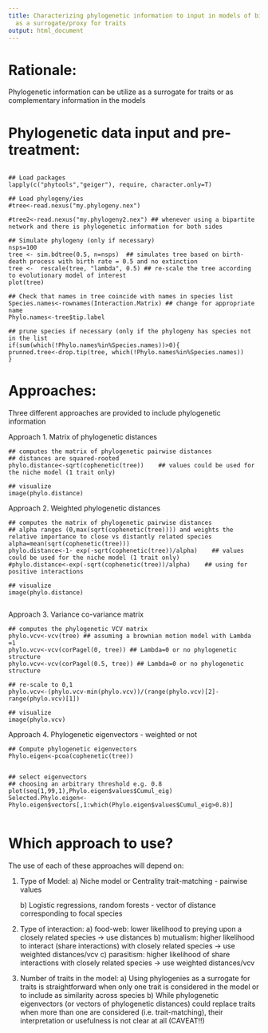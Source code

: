 ```yaml
---
title: Characterizing phylogenetic information to input in models of biotic interactions
  as a surrogate/proxy for traits
output: html_document
---
```


# Rationale: 

Phylogenetic information can be utilize as a surrogate for traits or as complementary information in the models 


# Phylogenetic data input and pre-treatment: 
```{r}

## Load packages
lapply(c("phytools","geiger"), require, character.only=T)

## Load phylogeny/ies
#tree<-read.nexus("my.phylogeny.nex") 

#tree2<-read.nexus("my.phylogeny2.nex") ## whenever using a bipartite network and there is phylogenetic information for both sides

## Simulate phylogeny (only if necessary) 
nsps=100
tree <- sim.bdtree(0.5, n=nsps)  ## simulates tree based on birth-death process with birth rate = 0.5 and no extinction
tree <-  rescale(tree, "lambda", 0.5) ## re-scale the tree according to evolutionary model of interest
plot(tree)

## Check that names in tree coincide with names in species list
Species.names<-rownames(Interaction.Matrix) ## change for appropriate name
Phylo.names<-tree$tip.label

## prune species if necessary (only if the phylogeny has species not in the list
if(sum(which(!Phylo.names%in%Species.names))>0){
prunned.tree<-drop.tip(tree, which(!Phylo.names%in%Species.names))
}

```


# Approaches: 

Three different approaches are provided to include phylogenetic information

Approach 1. Matrix of phylogenetic distances
  
```{r}
## computes the matrix of phylogenetic pairwise distances 
## distances are squared-rooted
phylo.distance<-sqrt(cophenetic(tree))    ## values could be used for the niche model (1 trait only)

## visualize
image(phylo.distance)

```
  
Approach 2. Weighted phylogenetic distances

```{r}
## computes the matrix of phylogenetic pairwise distances 
## alpha ranges (0,max(sqrt(cophenetic(tree)))) and weights the relative importance to close vs distantly related species
alpha=mean(sqrt(cophenetic(tree)))
phylo.distance<-1- exp(-sqrt(cophenetic(tree))/alpha)    ## values could be used for the niche model (1 trait only)
#phylo.distance<-exp(-sqrt(cophenetic(tree))/alpha)    ## using for positive interactions

## visualize
image(phylo.distance)


```

Approach 3. Variance co-variance matrix
 
```{r}
## computes the phylogenetic VCV matrix   
phylo.vcv<-vcv(tree) ## assuming a brownian motion model with Lambda =1
phylo.vcv<-vcv(corPagel(0, tree)) ## Lambda=0 or no phylogenetic structure
phylo.vcv<-vcv(corPagel(0.5, tree)) ## Lambda=0 or no phylogenetic structure

## re-scale to 0,1
phylo.vcv<-(phylo.vcv-min(phylo.vcv))/(range(phylo.vcv)[2]-range(phylo.vcv)[1])

## visualize
image(phylo.vcv)

```
Approach 4. Phylogenetic eigenvectors - weighted or not
```{r}
## Compute phylogenetic eigenvectors
Phylo.eigen<-pcoa(cophenetic(tree))


## select eigenvectors
## choosing an arbitrary threshold e.g. 0.8
plot(seq(1,99,1),Phylo.eigen$values$Cumul_eig)
Selected.Phylo.eigen<-Phylo.eigen$vectors[,1:which(Phylo.eigen$values$Cumul_eig>0.8)]


```

# Which approach to use?

The use of each of these approaches will depend on:
 
 1) Type of Model: 
     a) Niche model or Centrality trait-matching - pairwise values
     
     b) Logistic regressions, random forests - vector of distance corresponding to focal species
 
 2) Type of interaction:
     a) food-web: lower likelihood to preying upon a closely related species -> use distances
     b) mutualism: higher likelihood to interact (share interactions) with closely related species -> use weighted distances/vcv
     c) parasitism: higher likelihood of share interactions with closely related species -> use weighted distances/vcv 
     
  3) Number of traits in the model:
     a) Using phylogenies as a surrogate for traits is straightforward when only one trait is considered in the model or to include as similarity across species 
     b) While phylogenetic eigenvectors (or vectors of phylogenetic distances) could replace traits when more than one are considered (i.e. trait-matching), their interpretation or usefulness is not clear at all (CAVEAT!!)
     
     
     



